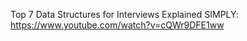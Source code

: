 Top 7 Data Structures for Interviews Explained SIMPLY:  https://www.youtube.com/watch?v=cQWr9DFE1ww

